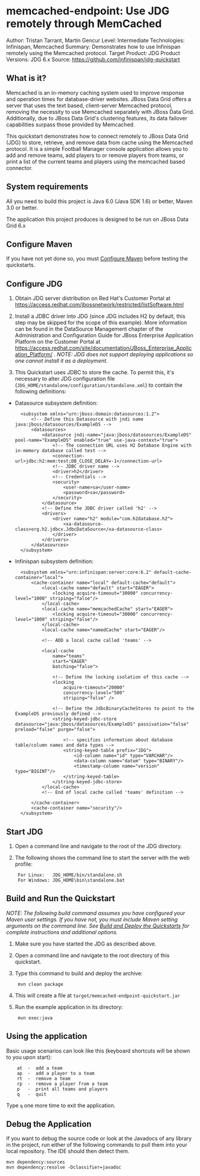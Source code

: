 memcached-endpoint: Use JDG remotely through MemCached
======================================================
Author: Tristan Tarrant, Martin Gencur
Level: Intermediate
Technologies: Infinispan, Memcached 
Summary: Demonstrates how to use Infinispan remotely using the Memcached protocol.
Target Product: JDG
Product Versions: JDG 6.x
Source: <https://github.com/infinispan/jdg-quickstart>

What is it?
-----------

Memcached is an in-memory caching system used to improve response and operation times for database-driver websites. JBoss Data Grid offers a server that uses the text based, client-server Memcached protocol, removing the necessity to use Memcached separately with JBoss Data Grid. Additionally, due to JBoss Data Grid's clustering features, its data failover capabilities surpass those provided by Memcached.

This quickstart demonstrates how to connect remotely to JBoss Data Grid (JDG) to store, retrieve, and remove data from cache using the Memcached protocol. It is a simple Football Manager console application allows you to add and remove teams, add players to or remove players from teams, or print a list of the current teams and players using the memcached based connector.


System requirements
-------------------

All you need to build this project is Java 6.0 (Java SDK 1.6) or better, Maven 3.0 or better.

The application this project produces is designed to be run on JBoss Data Grid 6.x

 
Configure Maven
---------------

If you have not yet done so, you must [Configure Maven](https://github.com/jboss-developer/jboss-developer-shared-resources/blob/master/guides/CONFIGURE_MAVEN.md#configure-maven-to-build-and-deploy-the-quickstarts) before testing the quickstarts.


Configure JDG
-------------

1. Obtain JDG server distribution on Red Hat's Customer Portal at https://access.redhat.com/jbossnetwork/restricted/listSoftware.html

2. Install a JDBC driver into JDG (since JDG includes H2 by default, this step may be skipped for the scope of this example). More information can be found in the DataSource Management chapter of the Administration and Configuration Guide for JBoss Enterprise Application Platform on the Customer Portal at <https://access.redhat.com/site/documentation/JBoss_Enterprise_Application_Platform/> . _NOTE: JDG does not support deploying applications so one cannot install it as a deployment._

3. This Quickstart uses JDBC to store the cache. To permit this, it's necessary to alter JDG configuration file (`JDG_HOME/standalone/configuration/standalone.xml`) to contain the following definitions:
   
* Datasource subsystem definition:

    
        <subsystem xmlns="urn:jboss:domain:datasources:1.2">
            <!-- Define this Datasource with jndi name  java:jboss/datasources/ExampleDS -->
            <datasources>
                <datasource jndi-name="java:jboss/datasources/ExampleDS" pool-name="ExampleDS" enabled="true" use-java-context="true">
                    <!-- The connection URL uses H2 Database Engine with in-memory database called test -->
                    <connection-url>jdbc:h2:mem:test;DB_CLOSE_DELAY=-1</connection-url>
                    <!-- JDBC driver name -->
                    <driver>h2</driver>
                    <!-- Credentials -->
                    <security>
                        <user-name>sa</user-name>
                        <password>sa</password>
                    </security>
                </datasource>
                <!-- Define the JDBC driver called 'h2' -->
                <drivers>
                    <driver name="h2" module="com.h2database.h2">
                        <xa-datasource-class>org.h2.jdbcx.JdbcDataSource</xa-datasource-class>
                    </driver>
                </drivers>
            </datasources>
        </subsystem>

* Infinispan subsystem definition:

        <subsystem xmlns="urn:infinispan:server:core:6.2" default-cache-container="local">
            <cache-container name="local" default-cache="default">
                <local-cache name="default" start="EAGER">
                    <locking acquire-timeout="30000" concurrency-level="1000" striping="false"/>
                </local-cache>
                <local-cache name="memcachedCache" start="EAGER">
                    <locking acquire-timeout="30000" concurrency-level="1000" striping="false"/>
                </local-cache>
                <local-cache name="namedCache" start="EAGER"/>
                
                <!-- ADD a local cache called 'teams' -->
               
                <local-cache 
                    name="teams"
                    start="EAGER"
                    batching="false">
                    
                    <!-- Define the locking isolation of this cache -->
                    <locking
                        acquire-timeout="20000"
                        concurrency-level="500"
                        striping="false" />
                        
                    <!-- Define the JdbcBinaryCacheStores to point to the ExampleDS previously defined -->
                    <string-keyed-jdbc-store datasource="java:jboss/datasources/ExampleDS" passivation="false" preload="false" purge="false">

                        <!-- specifies information about database table/column names and data types -->
                        <string-keyed-table prefix="JDG">
                            <id-column name="id" type="VARCHAR"/>
                            <data-column name="datum" type="BINARY"/>
                            <timestamp-column name="version" type="BIGINT"/>
                        </string-keyed-table>
                    </string-keyed-jdbc-store>
                </local-cache>
                <!-- End of local cache called 'teams' definition -->

            </cache-container>
            <cache-container name="security"/>
        </subsystem>
    

Start JDG
---------

1. Open a command line and navigate to the root of the JDG directory.
2. The following shows the command line to start the server with the web profile:

        For Linux:   JDG_HOME/bin/standalone.sh
        For Windows: JDG_HOME\bin\standalone.bat


Build and Run the Quickstart
-------------------------

_NOTE: The following build command assumes you have configured your Maven user settings. If you have not, you must include Maven setting arguments on the command line. See [Build and Deploy the Quickstarts](../../README.md#build-and-deploy-the-quickstarts) for complete instructions and additional options._

1. Make sure you have started the JDG as described above.
2. Open a command line and navigate to the root directory of this quickstart.
3. Type this command to build and deploy the archive:

        mvn clean package 
                
4. This will create a file at `target/memcached-endpoint-quickstart.jar` 

5. Run the example application in its directory:

        mvn exec:java
 

Using the application
---------------------
Basic usage scenarios can look like this (keyboard shortcuts will be shown to you upon start):

        at  -  add a team
        ap  -  add a player to a team
        rt  -  remove a team
        rp  -  remove a player from a team
        p   -  print all teams and players
        q   -  quit
        
Type `q` one more time to exit the application.    


Debug the Application
------------------------------------

If you want to debug the source code or look at the Javadocs of any library in the project, run either of the following commands to pull them into your local repository. The IDE should then detect them.

    mvn dependency:sources
    mvn dependency:resolve -Dclassifier=javadoc

